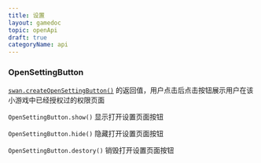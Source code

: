 ```yaml
---
title: 设置
layout: gamedoc
topic: openApi
draft: true
categoryName: api
---
```


### OpenSettingButton

[`swan.createOpenSettingButton()`](#swan-createOpenSettingButton) 的返回值，用户点击后点击按钮展示用户在该小游戏中已经授权过的权限页面

`OpenSettingButton.show()`
显示打开设置页面按钮

`OpenSettingButton.hide()`
隐藏打开设置页面按钮

`OpenSettingButton.destory()`
销毁打开设置页面按钮
